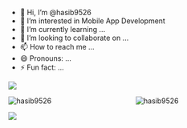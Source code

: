 - 👋 Hi, I’m @hasib9526
- 👀 I’m interested in Mobile App Development
- 🌱 I’m currently learning ...
- 💞️ I’m looking to collaborate on ...
- 📫 How to reach me ...
- 😄 Pronouns: ...
- ⚡ Fun fact: ...

<!---
hasib9526/hasib9526 is a ✨ special ✨ repository because its `README.md` (this file) appears on your GitHub profile.
You can click the Preview link to take a look at your changes.
--->
![](https://visitcount.itsvg.in/api?id=hasib9526&icon=0&color=0)

<!-- Proudly created with GPRM ( https://gprm.itsvg.in ) -->


<!-- <p align="left"> <a href="https://github.com/ryo-ma/github-profile-trophy"><img src="https://github-profile-trophy.vercel.app/?username=entbappy" alt="entbappy" /></a> </p> -->


<p><img align="left" src="https://github-readme-stats.vercel.app/api/top-langs?username=hasib9526&show_icons=true&locale=en&layout=compact" alt="hasib9526" /></p>
<p align="center"> <img src="https://github-readme-stats.vercel.app/api?username=hasib9526&show_icons=true&theme=gotham" alt="hasib9526" />




![](https://quotes-github-readme.vercel.app/api?type=horizontal&theme=radical)
